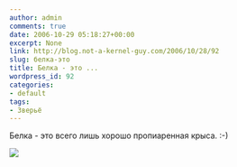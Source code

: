 ```yaml
---
author: admin
comments: true
date: 2006-10-29 05:18:27+00:00
excerpt: None
link: http://blog.not-a-kernel-guy.com/2006/10/28/92
slug: белка-это
title: Белка - это ...
wordpress_id: 92
categories:
- default
tags:
- Зверьё
---
```


Белка - это всего лишь хорошо пропиаренная крыса. :-)


[![](http://blog.not-a-kernel-guy.com/wp-content/uploads/2006/10/squirrel.thumbnail.JPG)](http://blog.not-a-kernel-guy.com/wp-content/uploads/2006/10/squirrel.JPG)

  

